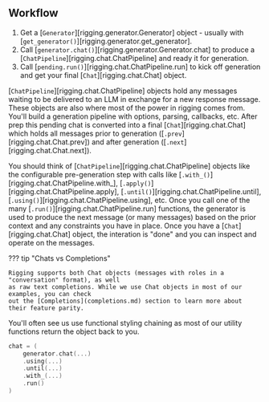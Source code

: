## Workflow

1. Get a [`Generator`][rigging.generator.Generator] object - usually with [`get_generator()`][rigging.generator.get_generator].
2. Call [`generator.chat()`][rigging.generator.Generator.chat] to produce a [`ChatPipeline`][rigging.chat.ChatPipeline] and ready it for generation.
3. Call [`pending.run()`][rigging.chat.ChatPipeline.run] to kick off generation and get your final [`Chat`][rigging.chat.Chat] object.

[`ChatPipeline`][rigging.chat.ChatPipeline] objects hold any messages waiting to be delivered to an LLM in exchange
for a new response message. These objects are also where most of the power in rigging comes from. You'll build a
generation pipeline with options, parsing, callbacks, etc. After prep this pending chat is converted into a 
final [`Chat`][rigging.chat.Chat] which holds all messages prior to generation ([`.prev`][rigging.chat.Chat.prev]) 
and after generation ([`.next`][rigging.chat.Chat.next]).

You should think of [`ChatPipeline`][rigging.chat.ChatPipeline] objects like the configurable pre-generation step
with calls like [`.with_()`][rigging.chat.ChatPipeline.with_], [`.apply()`][rigging.chat.ChatPipeline.apply], 
[`.until()`][rigging.chat.ChatPipeline.until], [`.using()`][rigging.chat.ChatPipeline.using], etc. Once you call one
of the many [`.run()`][rigging.chat.ChatPipeline.run] functions, the generator is used to produce the next 
message (or many messages) based on the prior context and any constraints you have in place. Once you have a 
[`Chat`][rigging.chat.Chat] object, the interation is "done" and you can inspect and operate on the messages.

??? tip "Chats vs Completions"

    Rigging supports both Chat objects (messages with roles in a "conversation" format), as well
    as raw text completions. While we use Chat objects in most of our examples, you can check
    out the [Completions](completions.md) section to learn more about their feature parity.

You'll often see us use functional styling chaining as most of our
utility functions return the object back to you.

```go
chat = (
    generator.chat(...)
    .using(...)
    .until(...)
    .with_(...)
    .run()
)
```